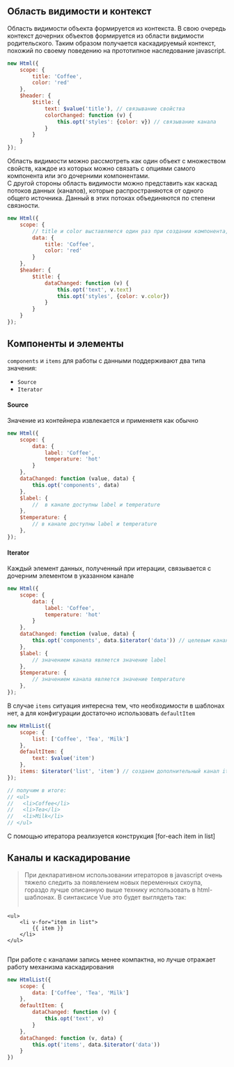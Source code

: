 ## Область видимости и контекст

Область видимости объекта формируется из контекста. В свою очередь контекст дочерних объектов формируется из области видимости родительского. Таким образом получается каскадируемый контекст, похожий по своему поведению на прототипное наследование javascript.

```javascript
new Html({
    scope: {
        title: 'Coffee',
        color: 'red'
    },
    $header: {
        $title: {
            text: $value('title'), // связывание свойства
            colorChanged: function (v) {
                this.opt('styles': {color: v}) // связывание канала
            }
        }
    }
});
```

Область видимости можно рассмотреть как один объект с множеством свойств, каждое из которых можно связать с опциями самого компонента или эго дочерними компонентами.   
С другой стороны область видимости можно представить как каскад потоков данных (каналов), которые распространяются от одного общего источника. Данный в этих потоках объединяются по степени связности.

```javascript
new Html({
    scope: {
        // title и color выставляются один раз при создании компонента, значит их можно объединить в один канал data
        data: {
            title: 'Coffee',
            color: 'red'
        }
    },
    $header: {
        $title: {
            dataChanged: function (v) {
                this.opt('text', v.text)
                this.opt('styles', {color: v.color})
            }
        }
    }
});
```


## Компоненты и элементы
`components` и `items` для работы с данными поддерживают два типа значения:
* `Source`
* `Iterator`

#### Source
Значение из контейнера извлекается и применяетя как обычно

```javascript
new Html({
    scope: {
        data: {
            label: 'Coffee',
            temperature: 'hot'
        }
    },
    dataChanged: function (value, data) {
        this.opt('components', data)
    },
    $label: {
        //  в канале доступны label и temperature
    },
    $temperature: {
        // в канале доступны label и temperature
    },
});
```

#### Iterator
Каждый элемент данных, полученный при итерации, связывается с дочерним элементом в указанном канале

```javascript
new Html({
    scope: {
        data: {
            label: 'Coffee',
            temperature: 'hot'
        }
    },
    dataChanged: function (value, data) {
        this.opt('components', data.$iterator('data')) // целевым каналом указываем тот же канал data
    },
    $label: {
        // значением канала является значение label
    },
    $temperature: {
        // значением канала является значение temperature
    },
});
```

В случае `items` ситуация интересна тем, что необходимости в шаблонах нет, а для конфигурации достаточно использовать `defaultItem`

```javascript
new HtmlList({
    scope: {
        list: ['Coffee', 'Tea', 'Milk']
    },
    defaultItem: {
        text: $value('item')
    },
    items: $iterator('list', 'item') // создаем дополнительный канал item в скоупах дочерних элементов
});

// получим в итоге:
// <ul>
//   <li>Coffee</li>
//   <li>Tea</li>
//   <li>Milk</li>
// </ul>
```

<div class="alert is-info">
С помощью итератора реализуется конструкция [for-each item in list]
</div>


## Каналы и каскадирование

>При декларативном использовании итераторов в javascript очень тяжело следить за появлением новых переменных скоупа, гораздо лучше описанную выше технику использовать в html-шаблонах. В синтаксисе Vue это будет выглядеть так:
> ```html
    <ul>
        <li v-for="item in list">
            {{ item }}
        </li>
    </ul>
>```

При работе с каналами запись менее компактна, но лучше отражает работу механизма каскадирования
```javascript
new HtmlList({
    scope: {
        data: ['Coffee', 'Tea', 'Milk']
    },
    defaultItem: {
        dataChanged: function (v) {
            this.opt('text', v)
        }
    },
    dataChanged: function (v, data) {
        this.opt('items', data.$iterator('data'))
    }
})
```
